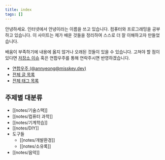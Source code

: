 ```yaml
---
title: index
tags: []
---
```


안녕하세요. 인터넷에서 안녕이라는 이름을 쓰고 있습니다.
컴퓨터와 프로그래밍을 공부하고 있습니다.
이 사이트는 제가 배운 것들을 정리하여 스스로 더 잘 이해하고자 만들었습니다.

배움이 부족하기에 내용에 옳지 않거나 오래된 것들이 있을 수 있습니다.
고쳐야 할 점이 있다면 [저장소 이슈](https://github.com/nyeong/hanassig/issues/new)
혹은 연합우주를 통해 연락주시면 반영하겠습니다.

- [연합우주 (@annyeong@misskey.dev)](https://misskey.dev/@annyeong)
- [전체 글 목록](https://annyeong.me/notes/)
- [전체 태그 목록](https://annyeong.me/tags/)

## 주제별 대분류

- [[notes/기술스택]]
- [[notes/컴퓨터 과학]]
- [[notes/기계학습]]
- [[notes/DIY]]
- 도구들
	- [[notes/개발환경]]
	- [[notes/소유록]]
- [[notes/음악]]